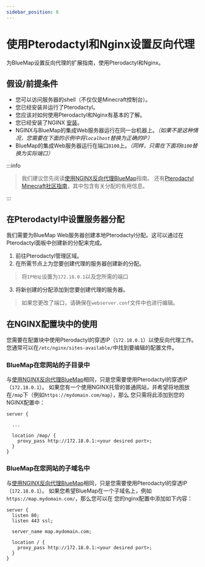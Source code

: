```yaml
---
sidebar_position: 6
---
```


# 使用Pterodactyl和Nginx设置反向代理

为BlueMap设置反向代理的扩展指南，使用Pterodactyl和Nginx。

## 假设/前提条件
- 您可以访问服务器的shell（不仅仅是Minecraft控制台）。
- 您已经安装并运行了Pterodactyl。
- 您应该对如何使用Pterodactyl和Nginx有基本的了解。
- 您已经安装了NGINX
  [安装](https://docs.nginx.com/nginx/admin-guide/installing-nginx/installing-nginx-open-source/)。
- NGINX与BlueMap的集成Web服务器运行在同一台机器上。*（如果不是这种情况，您需要在下面的示例中将`localhost`替换为正确的IP）*
- BlueMap的集成Web服务器运行在端口`8100`上。*（同样，只需在下面将`8100`替换为实际端口）*

:::info

> 我们建议您先阅读[使用NGINX反向代理BlueMap](https://bluemap.bluecolored.de/wiki/webserver/NginxProxy.html)指南。
> 还有[Pterodactyl Minecraft社区指南](https://pterodactyl.io/community/games/minecraft.html)，其中包含有关分配的有用信息。

:::

## 在Pterodactyl中设置服务器分配
我们需要为BlueMap Web服务器创建本地Pterodactyl分配。这可以通过在Pterodactyl面板中创建新的分配来完成。

1. 前往Pterodactyl管理区域。
2. 在所需节点上为您要创建代理的服务器创建新的分配。
> 将`IP地址`设置为`172.18.0.1`以及您所需的端口
3. 将新创建的分配添加到您要创建代理的服务器。
> 如果您更改了端口，请确保在`webserver.conf`文件中也进行编辑。

## 在NGINX配置块中的使用
您需要在配置块中使用Pterodactyl的穿透IP（`172.18.0.1`）以使反向代理工作。
您通常可以在`/etc/nginx/sites-available/`中找到要编辑的配置文件。

### BlueMap在您网站的子目录中
与[使用NGINX反向代理BlueMap](https://bluemap.bluecolored.de/wiki/webserver/NginxProxy.html)相同，只是您需要使用Pterodactyl的穿透IP（`172.18.0.1`）。
如果您有一个使用NGINX托管的普通网站，并希望将地图放在`/map`下（例如`https://mydomain.com/map`），那么
您只需将此添加到您的NGINX配置中：
```nginx
server {
  
  ...

  location /map/ {
    proxy_pass http://172.18.0.1:<your desired port>;
  }
}
```

### BlueMap在您网站的子域名中
与[使用NGINX反向代理BlueMap](https://bluemap.bluecolored.de/wiki/webserver/NginxProxy.html)相同，只是您需要使用Pterodactyl的穿透IP（`172.18.0.1`）。
如果您希望BlueMap在一个子域名上，例如`https://map.mydomain.com/`，那么您可以在
您的nginx配置中添加如下内容：
```nginx
server {
  listen 80;
  listen 443 ssl;

  server_name map.mydomain.com;

  location / {
    proxy_pass http://172.18.0.1:<your desired port>;
  }
}
```


